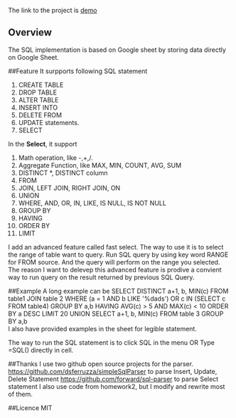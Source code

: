 The link to the project is [demo](https://docs.google.com/spreadsheet/ccc?key=0AlMMHFOg-bRZdHlJSlV5VXpfbElZSHY2c05iem5mR3c&usp=sharing)

## Overview
The SQL implementation is based on Google sheet by storing data directly on Google Sheet.

##Feature
It surpports following SQL statement

1. CREATE TABLE
2. DROP TABLE
3. ALTER TABLE
4. INSERT INTO
5. DELETE FROM
6. UPDATE statements.
7. SELECT

In the **Select**, it support 

1. Math operation, like -,+,/. 
2. Aggregate Function, like MAX, MIN, COUNT, AVG, SUM
3. DISTINCT *, DISTINCT column 
4. FROM 
5. JOIN, LEFT JOIN, RIGHT JOIN, ON
6. UNION
7. WHERE, AND, OR, IN, LIKE, IS NULL, IS NOT NULL
8. GROUP BY
9. HAVING
10. ORDER BY
11. LIMIT

I add an advanced feature called fast select. The way to use it is to select the range of table want to query. Run SQL query by using key word RANGE for FROM source. And the query will perform on the range you selected. The reason I want to delevep this advanced feature is prodive a convient way to run query on the result returned by previous SQL Query.

##Example
A long example can be 
SELECT DISTINCT a+1, b, MIN(c) FROM table1 JOIN table 2 WHERE (a = 1 AND b  LIKE  '%dads') OR c IN  (SELECT c FROM table4) GROUP BY a,b HAVING AVG(c) > 5 AND MAX(c) < 10 ORDER BY a DESC LIMIT 20  UNION SELECT a+1, b, MIN(c) FROM table 3 GROUP BY a,b  
I also have provided examples in the sheet for legible statement. 

The way to run the SQL statement is to click SQL in the menu OR Type =SQL() directly in cell.

##Thanks
I use two github open source projects for the parser. 
https://github.com/dsferruzza/simpleSqlParser to parse Insert, Update, Delete Statement
https://github.com/forward/sql-parser to parse Select statement
I also use code from homework2, but I modify and rewrite most of them.

##Licence
MIT


